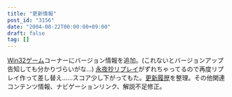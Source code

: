 ```yaml
---
title: "更新情報"
post_id: "3156"
date: "2004-08-22T00:00:00+09:00"
draft: false
tag: []
---
```



[Win32ゲーム](/category/products/apps)コーナーにバージョン情報を追加。(これないとバージョンアップ告知しても分かりづらいがな…) [永夜抄リプレイ](/th_replay)がずれちゃってるので再度リプレイ作って差し替え……スコア少し下がってもた。[更新履歴](/category/release)を整理。その他関連コンテンツ情報、ナビゲーションリンク、解説不足修正。
